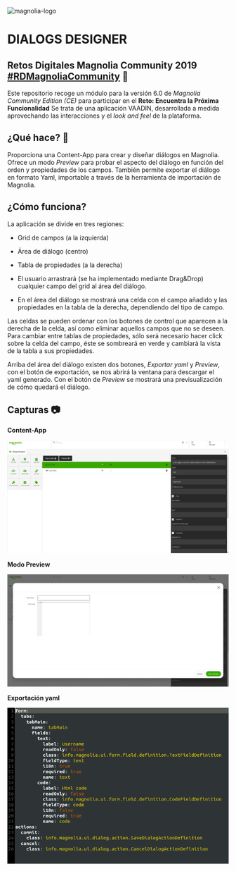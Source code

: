 ![magnolia-logo](https://raw.githubusercontent.com/JuanMNGA/dialogs-designer-magnolia/master/dialogs-designer-project/dialogs-designer-magnolia/src/main/resources/img/header.png)

# DIALOGS DESIGNER

## Retos Digitales Magnolia Community 2019 [#RDMagnoliaCommunity](https://www.magnolia-cms.com/events/2019-retos-digitales-magnolia-community-es.html) :rocket:

Este repositorio recoge un módulo para la versión 6.0 de _Magnolia Community Edition (CE)_ para participar en el **Reto: Encuentra la Próxima Funcionalidad**
Se trata de una aplicación VAADIN, desarrollada a medida aprovechando las interacciones y el _look and feel_ de la plataforma.

## ¿Qué hace? :wrench:

Proporciona una Content-App para crear y diseñar diálogos en Magnolia. Ofrece un modo _Preview_ para probar el aspecto del diálogo en función del orden y propiedades de los campos.
También permite exportar el diálogo en formato Yaml, importable a través de la herramienta de importación de Magnolia.

## ¿Cómo funciona?

La aplicación se divide en tres regiones:
* Grid de campos (a la izquierda)
* Área de diálogo (centro)
* Tabla de propiedades (a la derecha)

* El usuario arrastrará (se ha implementado mediante Drag&Drop) cualquier campo del grid al área del diálogo.
* En el área del diálogo se mostrará una celda con el campo añadido y las propiedades en la tabla de la derecha, dependiendo del tipo de campo.

Las celdas se pueden ordenar con los botones de control que aparecen a la derecha de la celda, así como eliminar aquellos campos que no se deseen.
Para cambiar entre tablas de propiedades, sólo será necesario hacer click sobre la celda del campo, éste se sombreará en verde y cambiará la vista de la tabla a sus propiedades.

Arriba del área del diálogo existen dos botones, _Exportar yaml_ y _Preview_, con el botón de exportación, se nos abrirá la ventana para descargar el yaml generado. Con el botón de _Preview_ se mostrará una previsualización de cómo quedará el diálogo.

## Capturas :camera:

**Content-App**

![main-view](https://raw.githubusercontent.com/JuanMNGA/dialogs-designer-magnolia/master/dialogs-designer-project/dialogs-designer-magnolia/src/main/resources/img/captura1.png)

**Modo Preview**

![preview](https://raw.githubusercontent.com/JuanMNGA/dialogs-designer-magnolia/master/dialogs-designer-project/dialogs-designer-magnolia/src/main/resources/img/captura2.png)

**Exportación yaml**

![yaml](https://raw.githubusercontent.com/JuanMNGA/dialogs-designer-magnolia/master/dialogs-designer-project/dialogs-designer-magnolia/src/main/resources/img/captura3.png)
